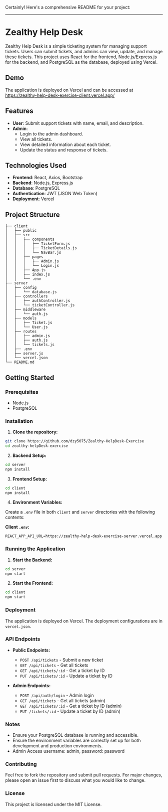 Certainly! Here's a comprehensive README for your project:

---

# Zealthy Help Desk

Zealthy Help Desk is a simple ticketing system for managing support tickets. Users can submit tickets, and admins can view, update, and manage these tickets. This project uses React for the frontend, Node.js/Express.js for the backend, and PostgreSQL as the database, deployed using Vercel.

## Demo

The application is deployed on Vercel and can be accessed at https://zealthy-help-desk-exercise-client.vercel.app/

## Features

- **User**: Submit support tickets with name, email, and description.
- **Admin**:
  - Login to the admin dashboard.
  - View all tickets.
  - View detailed information about each ticket.
  - Update the status and response of tickets.

## Technologies Used

- **Frontend**: React, Axios, Bootstrap
- **Backend**: Node.js, Express.js
- **Database**: PostgreSQL
- **Authentication**: JWT (JSON Web Token)
- **Deployment**: Vercel

## Project Structure

```
├── client
│   ├── public
│   ├── src
│   │   ├── components
│   │   │   ├── TicketForm.js
│   │   │   ├── TicketDetails.js
│   │   │   └── NavBar.js
│   │   ├── pages
│   │   │   ├── Admin.js
│   │   │   └── Login.js
│   │   ├── App.js
│   │   ├── index.js
│   │   └── .env
├── server
│   ├── config
│   │   └── database.js
│   ├── controllers
│   │   ├── authController.js
│   │   └── ticketController.js
│   ├── middleware
│   │   └── auth.js
│   ├── models
│   │   ├── Ticket.js
│   │   └── User.js
│   ├── routes
│   │   ├── admin.js
│   │   ├── auth.js
│   │   └── tickets.js
│   ├── .env
│   ├── server.js
│   └── vercel.json
└── README.md
```

## Getting Started

### Prerequisites

- Node.js
- PostgreSQL

### Installation

1. **Clone the repository:**

```bash
git clone https://github.com/dzy5075/Zealthy-HelpDesk-Exercise
cd zealthy-helpDesk-exercise
```

2. **Backend Setup:**

```bash
cd server
npm install
```

3. **Frontend Setup:**

```bash
cd client
npm install
```

4. **Environment Variables:**

Create a `.env` file in both `client` and `server` directories with the following contents:

**Client `.env`:**

```env
REACT_APP_API_URL=https://zealthy-help-desk-exercise-server.vercel.app
```

### Running the Application

1. **Start the Backend:**

```bash
cd server
npm start
```

2. **Start the Frontend:**

```bash
cd client
npm start
```

### Deployment

The application is deployed on Vercel. The deployment configurations are in `vercel.json`.

### API Endpoints

- **Public Endpoints:**

  - `POST /api/tickets` - Submit a new ticket
  - `GET /api/tickets` - Get all tickets
  - `GET /api/tickets/:id` - Get a ticket by ID
  - `PUT /api/tickets/:id` - Update a ticket by ID

- **Admin Endpoints:**
  - `POST /api/auth/login` - Admin login
  - `GET /api/tickets` - Get all tickets (admin)
  - `GET /api/tickets/:id` - Get a ticket by ID (admin)
  - `PUT /tickets/:id` - Update a ticket by ID (admin)

### Notes

- Ensure your PostgreSQL database is running and accessible.
- Ensure the environment variables are correctly set up for both development and production environments.
- Admin Access username: admin, password: password

### Contributing

Feel free to fork the repository and submit pull requests. For major changes, please open an issue first to discuss what you would like to change.

### License

This project is licensed under the MIT License.
